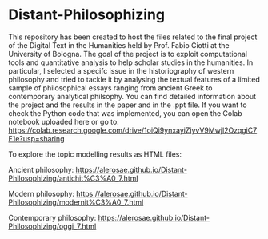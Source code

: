 # Distant-Philosophizing
This repository has been created to host the files related to the final project of the Digital Text in the Humanities held by Prof. Fabio Ciotti at the University of Bologna.
The goal of the project is to exploit computational tools and quantitative analysis to help scholar studies in the humanities. In particular, I selected a specifc issue in the historiography of western philosophy and tried to tackle it by analysing the textual features of a limited sample of philosophical essays ranging from ancient Greek to contemporary analytical philsophy. 
You can find detailed information about the project and the results in the paper and in the .ppt file. If you want to check the Python code that was implemented, you can open the Colab notebook uploaded here or go to: https://colab.research.google.com/drive/1oiQi9ynxayiZiyvV9Mwjl2OzqgiC7F1e?usp=sharing

To explore the topic modelling results as HTML files:

Ancient philosophy: https://alerosae.github.io/Distant-Philosophizing/antichit%C3%A0_7.html

Modern philosophy: https://alerosae.github.io/Distant-Philosophizing/modernit%C3%A0_7.html

Contemporary philosophy: https://alerosae.github.io/Distant-Philosophizing/oggi_7.html
